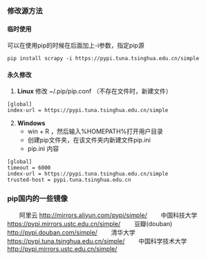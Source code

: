 ### 修改源方法
#### 临时使用
可以在使用pip的时候在后面加上-i参数，指定pip源
```
pip install scrapy -i https://pypi.tuna.tsinghua.edu.cn/simple
```

#### 永久修改
1. **Linux**
	修改 ~/.pip/pip.conf （不存在文件时，新建文件）
```
[global]
index-url = https://pypi.tuna.tsinghua.edu.cn/simple
```

2. **Windows**
	- win + R ，然后输入%HOMEPATH%打开用户目录
	- 创建pip文件夹，在该文件夹内新建文件pip.ini
	- pip.ini 内容 
```
[global]
timeout = 6000
index-url = https://pypi.tuna.tsinghua.edu.cn/simple
trusted-host = pypi.tuna.tsinghua.edu.cn
```

### pip国内的一些镜像

  阿里云 http://mirrors.aliyun.com/pypi/simple/ 
  中国科技大学 https://pypi.mirrors.ustc.edu.cn/simple/ 
  豆瓣(douban) http://pypi.douban.com/simple/ 
  清华大学 https://pypi.tuna.tsinghua.edu.cn/simple/ 
  中国科学技术大学 http://pypi.mirrors.ustc.edu.cn/simple/
  
  